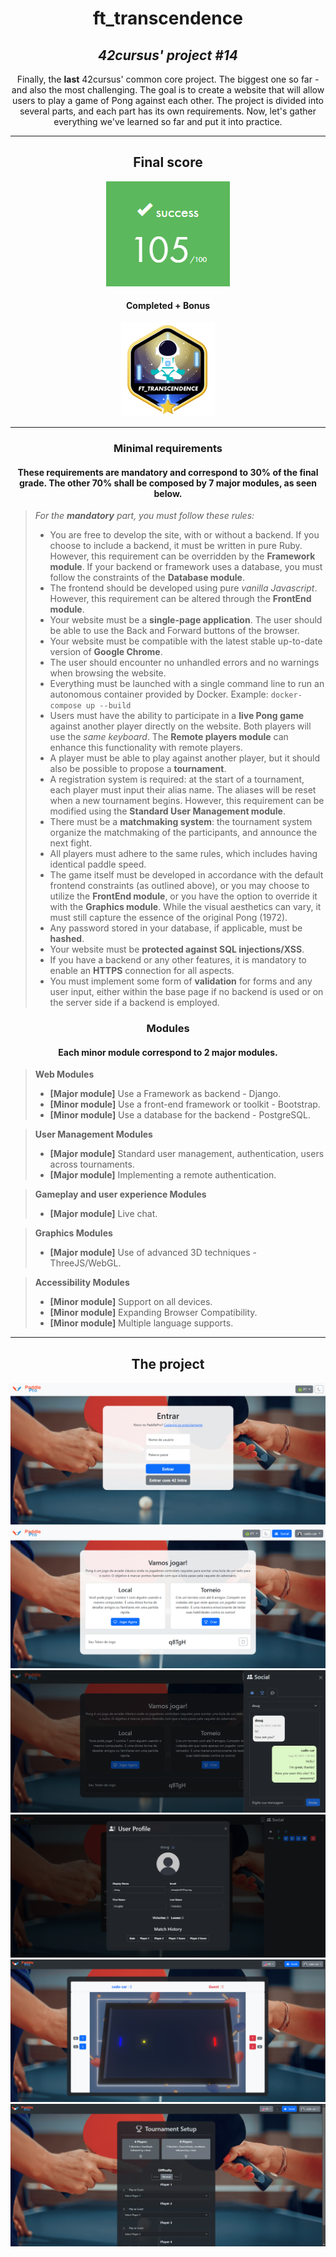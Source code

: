 <h1 align=center>
	<b>ft_transcendence</b>
</h1>

<h2 align=center>
	 <i>42cursus' project #14</i>
</h2>

<p align=center>
	Finally, the <strong>last</strong> 42cursus' common core project. The biggest one so far - and also the most challenging. The goal is to create a website that will allow users to play a game of Pong against each other. The project is divided into several parts, and each part has its own requirements. Now, let's gather everything we've learned so far and put it into practice. 


---
<div align=center>
<h2>
	Final score
</h2>
<img src="https://github.com/caroldaniel/caroldaniel-utils/blob/40915cb92b2edc1c3aafe46059398ac60b0d8b3c/ft_transcendence_grade.png" alt="cado-car's 42Project Score"/>
<h4>Completed + Bonus</h4>
<img src="https://github.com/caroldaniel/caroldaniel-utils/blob/40915cb92b2edc1c3aafe46059398ac60b0d8b3c/ft_transcendencem.png" alt="cado-car's 42Project Badge"/>
</div>

---

<h3 align=center>
Minimal requirements
</h3>
<h4 align=center> 
These requirements are mandatory and correspond to 30% of the final grade. The other 70% shall be composed by 7 major modules, as seen below.
</h4>

> <i> For the <b>mandatory</b> part, you must follow these rules: </i>
> - You are free to develop the site, with or without a backend. If you choose to include a backend, it must be written in pure Ruby. However, this requirement can be overridden by the **Framework module**. If your backend or framework uses a database, you must follow the constraints of the **Database module**.
> - The frontend should be developed using pure *vanilla Javascript*. However, this requirement can be altered through the **FrontEnd module**.
> - Your website must be a **single-page application**. The user should be able to use the Back and Forward buttons of the browser.
> - Your website must be compatible with the latest stable up-to-date version of **Google Chrome**.
> - The user should encounter no unhandled errors and no warnings when browsing the website.
> - Everything must be launched with a single command line to run an autonomous container provided by Docker. Example: `docker-compose up --build`
> - Users must have the ability to participate in a **live Pong game** against another player directly on the website. Both players will use the *same keyboard*. The **Remote players module** can enhance this functionality with remote players.
> - A player must be able to play against another player, but it should also be possible to propose a **tournament**.
> - A registration system is required: at the start of a tournament, each player must input their alias name. The aliases will be reset when a new tournament begins. However, this requirement can be modified using the **Standard User Management module**.
> - There must be a **matchmaking system**: the tournament system organize the matchmaking of the participants, and announce the next fight.
> - All players must adhere to the same rules, which includes having identical paddle speed.
> - The game itself must be developed in accordance with the default frontend constraints (as outlined above), or you may choose to utilize the **FrontEnd module**, or you have the option to override it with the **Graphics module**. While the visual aesthetics can vary, it must still capture the essence of the original Pong (1972).
> - Any password stored in your database, if applicable, must be **hashed**.
> - Your website must be **protected against SQL injections/XSS**.
> - If you have a backend or any other features, it is mandatory to enable an **HTTPS** connection for all aspects.
> - You must implement some form of **validation** for forms and any user input, either within the base page if no backend is used or on the server side if a backend is employed.

<h3 align=center>
Modules
</h3>
<h4 align=center> 
Each minor module correspond to 2 major modules.
</h4>

> **Web Modules**
> - **[Major module]** Use a Framework as backend - Django.
> - **[Minor module]** Use a front-end framework or toolkit - Bootstrap.
> - **[Minor module]** Use a database for the backend - PostgreSQL.

> **User Management Modules**
> - **[Major module]** Standard user management, authentication, users across tournaments.
> - **[Major module]** Implementing a remote authentication.

> **Gameplay and user experience Modules**
> - **[Major module]** Live chat.

> **Graphics Modules**
> - **[Major module]** Use of advanced 3D techniques - ThreeJS/WebGL.

> **Accessibility Modules**
> - **[Minor module]** Support on all devices.
> - **[Minor module]** Expanding Browser Compatibility.
> - **[Minor module]** Multiple language supports.

---
<h2 align=center>
	The project
</h2>

![Login](./images/00-login.png)
![Home](./images/01-home.png)
![Social](./images/02-social.png)
![User](./images/03-user_profile.png)
![Game](./images/04-play.png)
![Tournament](./images/05-tournament.png)